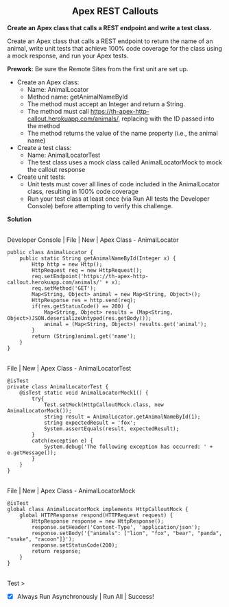 <h2 align=center>Apex REST Callouts</h2>

**Create an Apex class that calls a REST endpoint and write a test class.**

Create an Apex class that calls a REST endpoint to return the name of an animal, write unit tests that achieve 100% code coverage for the class using a mock response, and run your Apex tests.

**Prework**: Be sure the Remote Sites from the first unit are set up.

* Create an Apex class:
  * Name: AnimalLocator
  * Method name: getAnimalNameById
  * The method must accept an Integer and return a String.
  * The method must call https://th-apex-http-callout.herokuapp.com/animals/<id>, replacing <id> with the ID passed into the method
  * The method returns the value of the name property (i.e., the animal name)
* Create a test class:
  * Name: AnimalLocatorTest
  * The test class uses a mock class called AnimalLocatorMock to mock the callout response
* Create unit tests:
  * Unit tests must cover all lines of code included in the AnimalLocator class, resulting in 100% code coverage
  * Run your test class at least once (via Run All tests the Developer Console) before attempting to verify this challenge.

**Solution**

<br>Developer Console | File | New | Apex Class - AnimalLocator

```
public class AnimalLocator {
    public static String getAnimalNameById(Integer x) {
        Http http = new Http();
        HttpRequest req = new HttpRequest();
        req.setEndpoint('https://th-apex-http-callout.herokuapp.com/animals/' + x);
        req.setMethod('GET');
        Map<String, Object> animal = new Map<String, Object>();
        HttpResponse res = http.send(req);
        if(res.getStatusCode() == 200) {
            Map<String, Object> results = (Map<String, Object>)JSON.deserializeUntyped(res.getBody());
            animal = (Map<String, Object>) results.get('animal');
        }
        return (String)animal.get('name');
    }
}
```

<br>File | New | Apex Class - AnimalLocatorTest

```
@isTest
private class AnimalLocatorTest {
    @isTest static void AnimalLocatorMock1() {
        try{
            Test.setMock(HttpCalloutMock.class, new AnimalLocatorMock());
            string result = AnimalLocator.getAnimalNameById(1);
            string expectedResult = 'fox';
            System.assertEquals(result, expectedResult);
        }
        catch(exception e) {
            System.debug('The following exception has occurred: ' + e.getMessage());
        }
    }
}
```

<br>File | New | Apex Class - AnimalLocatorMock

```
@isTest
global class AnimalLocatorMock implements HttpCalloutMock {
    global HTTPResponse respond(HTTPRequest request) {
        HttpResponse response = new HttpResponse();
        response.setHeader('Content-Type', 'application/json');
        response.setBody('{"animals": ["lion", "fox", "bear", "panda", "snake", "racoon"]}');
        response.setStatusCode(200);
        return response;
    }
}
```

<br> Test >
- [x] Always Run Asynchronously |  Run All | Success!
